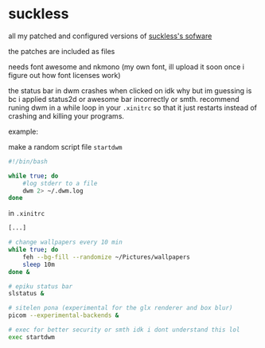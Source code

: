 # suckless
all my patched and configured versions of [suckless's sofware](https://suckless.org/)

the patches are included as files

needs font awesome and nkmono (my own font, ill upload it soon once i figure out how font licenses work)

the status bar in dwm crashes when clicked on idk why but im guessing is bc i applied status2d or awesome bar incorrectly or smth.
recommend runing dwm in a while loop in your `.xinitrc` so that it just restarts instead of crashing and killing your programs.

example:

make a random script file `startdwm`
``` bash
#!/bin/bash

while true; do
    #log stderr to a file
    dwm 2> ~/.dwm.log
done
```

in `.xinitrc`
``` bash
[...]

# change wallpapers every 10 min
while true; do
    feh --bg-fill --randomize ~/Pictures/wallpapers
    sleep 10m
done &

# epiku status bar
slstatus &

# sitelen pona (experimental for the glx renderer and box blur)
picom --experimental-backends &

# exec for better security or smth idk i dont understand this lol
exec startdwm
```
